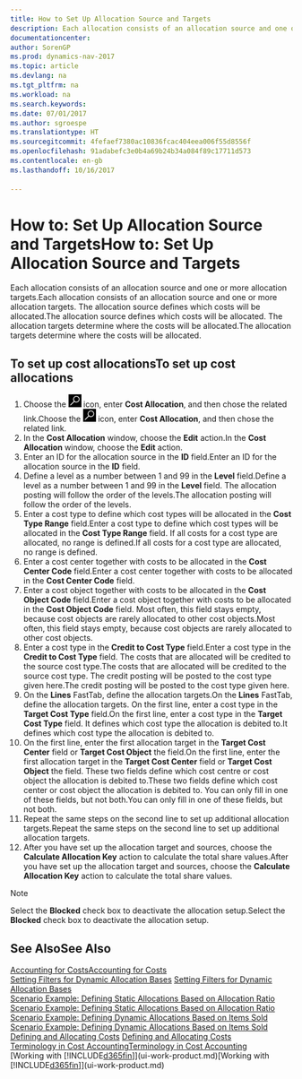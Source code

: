 ```yaml
---
title: How to Set Up Allocation Source and Targets
description: Each allocation consists of an allocation source and one or more allocation targets. The allocation source defines which costs will be allocated. The allocation targets determine where the costs will be allocated.
documentationcenter: 
author: SorenGP
ms.prod: dynamics-nav-2017
ms.topic: article
ms.devlang: na
ms.tgt_pltfrm: na
ms.workload: na
ms.search.keywords: 
ms.date: 07/01/2017
ms.author: sgroespe
ms.translationtype: HT
ms.sourcegitcommit: 4fefaef7380ac10836fcac404eea006f55d8556f
ms.openlocfilehash: 91adabefc3e0b4a69b24b34a084f89c17711d573
ms.contentlocale: en-gb
ms.lasthandoff: 10/16/2017

---
```

# <a name="how-to-set-up-allocation-source-and-targets"></a><span data-ttu-id="8ecdb-105">How to: Set Up Allocation Source and Targets</span><span class="sxs-lookup"><span data-stu-id="8ecdb-105">How to: Set Up Allocation Source and Targets</span></span>
<span data-ttu-id="8ecdb-106">Each allocation consists of an allocation source and one or more allocation targets.</span><span class="sxs-lookup"><span data-stu-id="8ecdb-106">Each allocation consists of an allocation source and one or more allocation targets.</span></span> <span data-ttu-id="8ecdb-107">The allocation source defines which costs will be allocated.</span><span class="sxs-lookup"><span data-stu-id="8ecdb-107">The allocation source defines which costs will be allocated.</span></span> <span data-ttu-id="8ecdb-108">The allocation targets determine where the costs will be allocated.</span><span class="sxs-lookup"><span data-stu-id="8ecdb-108">The allocation targets determine where the costs will be allocated.</span></span>  

## <a name="to-set-up-cost-allocations"></a><span data-ttu-id="8ecdb-109">To set up cost allocations</span><span class="sxs-lookup"><span data-stu-id="8ecdb-109">To set up cost allocations</span></span>  
1.  <span data-ttu-id="8ecdb-110">Choose the ![Search for Page or Report](media/ui-search/search_small.png "Search for Page or Report icon") icon, enter **Cost Allocation**, and then chose the related link.</span><span class="sxs-lookup"><span data-stu-id="8ecdb-110">Choose the ![Search for Page or Report](media/ui-search/search_small.png "Search for Page or Report icon") icon, enter **Cost Allocation**, and then chose the related link.</span></span>  
2.  <span data-ttu-id="8ecdb-111">In the **Cost Allocation** window, choose the **Edit** action.</span><span class="sxs-lookup"><span data-stu-id="8ecdb-111">In the **Cost Allocation** window, choose the **Edit** action.</span></span>  
3.  <span data-ttu-id="8ecdb-112">Enter an ID for the allocation source in the **ID** field.</span><span class="sxs-lookup"><span data-stu-id="8ecdb-112">Enter an ID for the allocation source in the **ID** field.</span></span>  
4.  <span data-ttu-id="8ecdb-113">Define a level as a number between 1 and 99 in the **Level** field.</span><span class="sxs-lookup"><span data-stu-id="8ecdb-113">Define a level as a number between 1 and 99 in the **Level** field.</span></span> <span data-ttu-id="8ecdb-114">The allocation posting will follow the order of the levels.</span><span class="sxs-lookup"><span data-stu-id="8ecdb-114">The allocation posting will follow the order of the levels.</span></span>  
5.  <span data-ttu-id="8ecdb-115">Enter a cost type to define which cost types will be allocated in the **Cost Type Range** field.</span><span class="sxs-lookup"><span data-stu-id="8ecdb-115">Enter a cost type to define which cost types will be allocated in the **Cost Type Range** field.</span></span> <span data-ttu-id="8ecdb-116">If all costs for a cost type are allocated, no range is defined.</span><span class="sxs-lookup"><span data-stu-id="8ecdb-116">If all costs for a cost type are allocated, no range is defined.</span></span>  
6.  <span data-ttu-id="8ecdb-117">Enter a cost center together with costs to be allocated in the **Cost Center Code** field.</span><span class="sxs-lookup"><span data-stu-id="8ecdb-117">Enter a cost center together with costs to be allocated in the **Cost Center Code** field.</span></span>  
7.  <span data-ttu-id="8ecdb-118">Enter a cost object together with costs to be allocated in the **Cost Object Code** field.</span><span class="sxs-lookup"><span data-stu-id="8ecdb-118">Enter a cost object together with costs to be allocated in the **Cost Object Code** field.</span></span> <span data-ttu-id="8ecdb-119">Most often, this field stays empty, because cost objects are rarely allocated to other cost objects.</span><span class="sxs-lookup"><span data-stu-id="8ecdb-119">Most often, this field stays empty, because cost objects are rarely allocated to other cost objects.</span></span>  
8.  <span data-ttu-id="8ecdb-120">Enter a cost type in the **Credit to Cost Type** field.</span><span class="sxs-lookup"><span data-stu-id="8ecdb-120">Enter a cost type in the **Credit to Cost Type** field.</span></span> <span data-ttu-id="8ecdb-121">The costs that are allocated will be credited to the source cost type.</span><span class="sxs-lookup"><span data-stu-id="8ecdb-121">The costs that are allocated will be credited to the source cost type.</span></span> <span data-ttu-id="8ecdb-122">The credit posting will be posted to the cost type given here.</span><span class="sxs-lookup"><span data-stu-id="8ecdb-122">The credit posting will be posted to the cost type given here.</span></span>  
9. <span data-ttu-id="8ecdb-123">On the **Lines** FastTab, define the allocation targets.</span><span class="sxs-lookup"><span data-stu-id="8ecdb-123">On the **Lines** FastTab, define the allocation targets.</span></span> <span data-ttu-id="8ecdb-124">On the first line, enter a cost type in the **Target Cost Type** field.</span><span class="sxs-lookup"><span data-stu-id="8ecdb-124">On the first line, enter a cost type in the **Target Cost Type** field.</span></span> <span data-ttu-id="8ecdb-125">It defines which cost type the allocation is debited to.</span><span class="sxs-lookup"><span data-stu-id="8ecdb-125">It defines which cost type the allocation is debited to.</span></span>  
10. <span data-ttu-id="8ecdb-126">On the first line, enter the first allocation target in the **Target Cost Center** field or **Target Cost Object** the field.</span><span class="sxs-lookup"><span data-stu-id="8ecdb-126">On the first line, enter the first allocation target in the **Target Cost Center** field or **Target Cost Object** the field.</span></span> <span data-ttu-id="8ecdb-127">These two fields define which cost centre or cost object the allocation is debited to.</span><span class="sxs-lookup"><span data-stu-id="8ecdb-127">These two fields define which cost center or cost object the allocation is debited to.</span></span> <span data-ttu-id="8ecdb-128">You can only fill in one of these fields, but not both.</span><span class="sxs-lookup"><span data-stu-id="8ecdb-128">You can only fill in one of these fields, but not both.</span></span>  
11. <span data-ttu-id="8ecdb-129">Repeat the same steps on the second line to set up additional allocation targets.</span><span class="sxs-lookup"><span data-stu-id="8ecdb-129">Repeat the same steps on the second line to set up additional allocation targets.</span></span>  
12. <span data-ttu-id="8ecdb-130">After you have set up the allocation target and sources, choose the **Calculate Allocation Key** action to calculate the total share values.</span><span class="sxs-lookup"><span data-stu-id="8ecdb-130">After you have set up the allocation target and sources, choose the **Calculate Allocation Key** action to calculate the total share values.</span></span>  

> [!NOTE]  
>  <span data-ttu-id="8ecdb-131">Select the **Blocked** check box to deactivate the allocation setup.</span><span class="sxs-lookup"><span data-stu-id="8ecdb-131">Select the **Blocked** check box to deactivate the allocation setup.</span></span>  

## <a name="see-also"></a><span data-ttu-id="8ecdb-132">See Also</span><span class="sxs-lookup"><span data-stu-id="8ecdb-132">See Also</span></span>  
[<span data-ttu-id="8ecdb-133">Accounting for Costs</span><span class="sxs-lookup"><span data-stu-id="8ecdb-133">Accounting for Costs</span></span>](finance-manage-cost-accounting.md)  
 <span data-ttu-id="8ecdb-134">[Setting Filters for Dynamic Allocation Bases](finance-setting-filters-for-dynamic-allocation-bases.md) </span><span class="sxs-lookup"><span data-stu-id="8ecdb-134">[Setting Filters for Dynamic Allocation Bases](finance-setting-filters-for-dynamic-allocation-bases.md) </span></span>  
 <span data-ttu-id="8ecdb-135">[Scenario Example: Defining Static Allocations Based on Allocation Ratio](finance-scenario-example-defining-static-allocations-based-on-allocation-ratio.md) </span><span class="sxs-lookup"><span data-stu-id="8ecdb-135">[Scenario Example: Defining Static Allocations Based on Allocation Ratio](finance-scenario-example-defining-static-allocations-based-on-allocation-ratio.md) </span></span>  
 <span data-ttu-id="8ecdb-136">[Scenario Example: Defining Dynamic Allocations Based on Items Sold](finance-scenario-example-defining-dynamic-allocations-based-on-items-sold.md) </span><span class="sxs-lookup"><span data-stu-id="8ecdb-136">[Scenario Example: Defining Dynamic Allocations Based on Items Sold](finance-scenario-example-defining-dynamic-allocations-based-on-items-sold.md) </span></span>  
 <span data-ttu-id="8ecdb-137">[Defining and Allocating Costs](finance-define-and-allocate-costs.md) </span><span class="sxs-lookup"><span data-stu-id="8ecdb-137">[Defining and Allocating Costs](finance-define-and-allocate-costs.md) </span></span>  
 [<span data-ttu-id="8ecdb-138">Terminology in Cost Accounting</span><span class="sxs-lookup"><span data-stu-id="8ecdb-138">Terminology in Cost Accounting</span></span>](finance-terminology-in-cost-accounting.md)  
 <span data-ttu-id="8ecdb-139">[Working with [!INCLUDE[d365fin](includes/d365fin_md.md)]](ui-work-product.md)</span><span class="sxs-lookup"><span data-stu-id="8ecdb-139">[Working with [!INCLUDE[d365fin](includes/d365fin_md.md)]](ui-work-product.md)</span></span>

